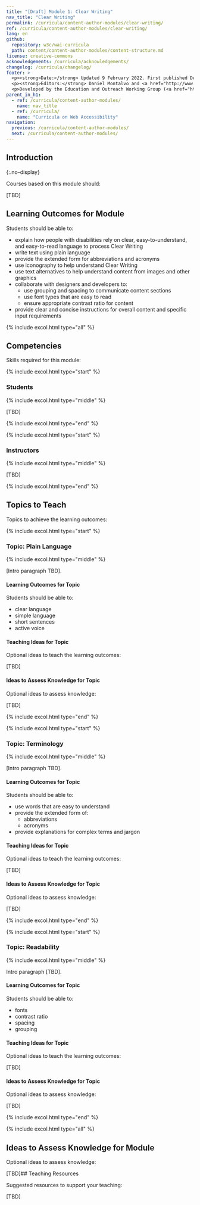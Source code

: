 ```yaml
---
title: "[Draft] Module 1: Clear Writing"
nav_title: "Clear Writing"
permalink: /curricula/content-author-modules/clear-writing/
ref: /curricula/content-author-modules/clear-writing/
lang: en
github:
  repository: w3c/wai-curricula
  path: content/content-author-modules/content-structure.md
license: creative-commons
acknowledgements: /curricula/acknowledgements/
changelog: /curricula/changelog/
footer: >
  <p><strong>Date:</strong> Updated 9 February 2022. First published December 2019.</p>
  <p><strong>Editors:</strong> Daniel Montalvo and <a href="http://www.w3.org/People/shadi/">Shadi Abou-Zahra</a>. Contributors: <a href="https://www.w3.org/WAI/EO/EOWG-members">EOWG Participants</a>. ACKNOWLEDGEMENTS lists contributors and credits.</p>
  <p>Developed by the Education and Outreach Working Group (<a href="http://www.w3.org/WAI/EO/">EOWG</a>). Developed with support from the <a href="https://www.w3.org/WAI/about/projects/wai-guide/">WAI-Guide Project</a> funded by the European Commission (EC) under the Horizon 2020 program (Grant Agreement 822245).</p>
parent_in_h1:
  - ref: /curricula/content-author-modules/
    name: nav_title
  - ref: /curricula/
    name: "Curricula on Web Accessibility"
navigation:
  previous: /curricula/content-author-modules/
  next: /curricula/content-author-modules/
---
```


## Introduction
{:.no-display}

Courses based on this module should:

[TBD]

## Learning Outcomes for Module

Students should be able to:

* explain how people with disabilities rely on clear, easy-to-understand, and easy-to-read language to process Clear Writing
* write text using plain language
* provide the extended form for abbreviations and acronyms
* use iconography to help understand Clear Writing
* use text alternatives to help understand content from images and other graphics
* collaborate with designers and developers to:
  * use grouping and spacing to communicate content sections
  * use font types that are easy to read
  * ensure appropriate contrast ratio for content
* provide clear and concise instructions for overall content and specific input requirements

{% include excol.html type="all" %}

## Competencies

Skills required for this module:

{% include excol.html type="start" %}

### Students

{% include excol.html type="middle" %}

[TBD]

{% include excol.html type="end" %}

{% include excol.html type="start" %}

### Instructors

{% include excol.html type="middle" %}

[TBD]

{% include excol.html type="end" %}

## Topics to Teach

Topics to achieve the learning outcomes:

{% include excol.html type="start" %}

### Topic: Plain Language

{% include excol.html type="middle" %}

[Intro paragraph TBD].

#### Learning Outcomes for Topic

Students should be able to:

* clear language
* simple language
* short sentences
* active voice

#### Teaching Ideas for Topic

Optional ideas to teach the learning outcomes:

[TBD]

#### Ideas to Assess Knowledge for Topic

Optional ideas to assess knowledge:

[TBD]

{% include excol.html type="end" %}

{% include excol.html type="start" %}

### Topic: Terminology
{% include excol.html type="middle" %}

[Intro paragraph TBD].

#### Learning Outcomes for Topic

Students should be able to:

* use words that are easy to understand
* provide the extended form of:
  * abbreviations
  * acronyms
* provide explanations for complex terms and jargon

#### Teaching Ideas for Topic

Optional ideas to teach the learning outcomes:

[TBD]

#### Ideas to Assess Knowledge for Topic

Optional ideas to assess knowledge:

[TBD]

{% include excol.html type="end" %}

{% include excol.html type="start" %}

### Topic: Readability

{% include excol.html type="middle" %}

Intro paragraph [TBD].

#### Learning Outcomes for Topic

Students should be able to:

* fonts
* contrast ratio
* spacing
* grouping

#### Teaching Ideas for Topic

Optional ideas to teach the learning outcomes:

[TBD]

#### Ideas to Assess Knowledge for Topic

Optional ideas to assess knowledge:

[TBD]

{% include excol.html type="end" %}

{% include excol.html type="all" %}

## Ideas to Assess Knowledge for Module

Optional ideas to assess knowledge:

[TBD]## Teaching Resources

Suggested resources to support your teaching:

[TBD]
